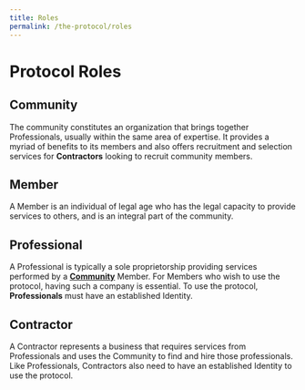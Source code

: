 ```yaml
---
title: Roles
permalink: /the-protocol/roles
---
```


# Protocol Roles

## Community
The community constitutes an organization that brings together Professionals, usually within the same area of expertise. It provides a myriad of benefits to its members and also offers recruitment and selection services for **Contractors** looking to recruit community members.

## Member
A Member is an individual of legal age who has the legal capacity to provide services to others, and is an integral part of the community.

## Professional
A Professional is typically a sole proprietorship providing services performed by a [**Community**](/the-protocol/roles/#community) Member. For Members who wish to use the protocol, having such a company is essential. To use the protocol, **Professionals** must have an established Identity.

## Contractor
A Contractor represents a business that requires services from Professionals and uses the Community to find and hire those professionals. Like Professionals, Contractors also need to have an established Identity to use the protocol.
